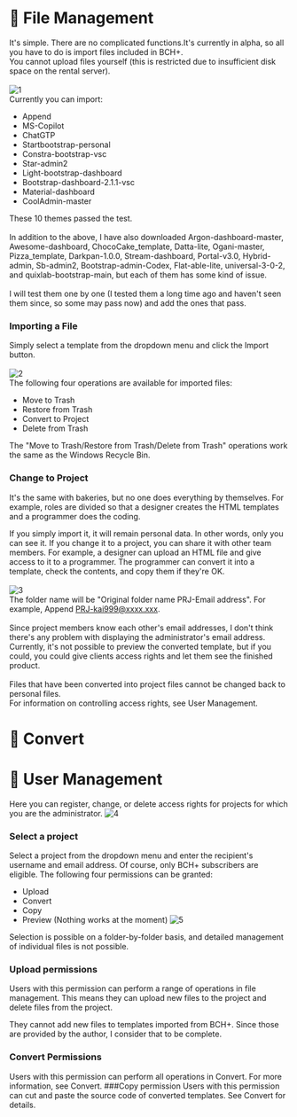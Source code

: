 # 📁 File Management
It's simple. There are no complicated functions.It's currently in alpha, so all you have to do is import files included in BCH+.<br>
You cannot upload files yourself (this is restricted due to insufficient disk space on the rental server).<br><br>
![1](https://github.com/user-attachments/assets/25e3dfe9-284c-4ca4-8560-f567539f1182)<br>
Currently you can import:
- Append
- MS-Copilot
- ChatGTP
- Startbootstrap-personal
- Constra-bootstrap-vsc
- Star-admin2
- Light-bootstrap-dashboard
- Bootstrap-dashboard-2.1.1-vsc
- Material-dashboard
- CoolAdmin-master

These 10 themes passed the test.<br><br>
In addition to the above, I have also downloaded Argon-dashboard-master, Awesome-dashboard, ChocoCake_template, Datta-lite, Ogani-master,
Pizza_template, Darkpan-1.0.0, Stream-dashboard, Portal-v3.0, Hybrid-admin, Sb-admin2, Bootstrap-admin-Codex,
Flat-able-lite, universal-3-0-2, and quixlab-bootstrap-main, but each of them has some kind of issue.<br><br>
I will test them one by one (I tested them a long time ago and haven't seen them since, so some may pass now) and add the ones that pass.

### Importing a File
Simply select a template from the dropdown menu and click the Import button.<br><br>
![2](https://github.com/user-attachments/assets/3cd4b511-ab0a-4f88-a4ab-d628481181d6)<br>
The following four operations are available for imported files:
- Move to Trash
- Restore from Trash
- Convert to Project
- Delete from Trash

The "Move to Trash/Restore from Trash/Delete from Trash" operations work the same as the Windows Recycle Bin.

### Change to Project
It's the same with bakeries, but no one does everything by themselves.
For example, roles are divided so that a designer creates the HTML templates and a programmer does the coding.<br>

If you simply import it, it will remain personal data. In other words, only you can see it.
If you change it to a project, you can share it with other team members. For example, a designer can upload an HTML file
and give access to it to a programmer. The programmer can convert it into a template, check the contents, and copy them if they're OK.<br><br>
![3](https://github.com/user-attachments/assets/e1cd5d54-f572-4c3c-b29a-95b259545b0c)<br>
The folder name will be "Original folder name PRJ-Email address". For example, Append PRJ-kai999@xxxx.xxx.<br><br>
Since project members know each other's email addresses, I don't think there's any problem with displaying the administrator's email address.
Currently, it's not possible to preview the converted template, but if you could, you could give clients access rights and let them see the finished product.<br><br>
Files that have been converted into project files cannot be changed back to personal files.<br>
For information on controlling access rights, see User Management.

# 🔄 Convert


# 👥 User Management
Here you can register, change, or delete access rights for projects for which you are the administrator.
![4](https://github.com/user-attachments/assets/d451896e-1645-468b-bc79-0da0f1450dce)
### Select a project
Select a project from the dropdown menu and enter the recipient's username and email address. Of course, only BCH+ subscribers are eligible.
The following four permissions can be granted:

- Upload
- Convert
- Copy
- Preview (Nothing works at the moment)
![5](https://github.com/user-attachments/assets/55efbf45-8623-4d74-97bb-1bf726d693d2)

Selection is possible on a folder-by-folder basis, and detailed management of individual files is not possible.
### Upload permissions
Users with this permission can perform a range of operations in file management. This means they can upload new files to the project and delete files from the project.

They cannot add new files to templates imported from BCH+.
Since those are provided by the author, I consider that to be complete.
### Convert Permissions
Users with this permission can perform all operations in Convert. For more information, see Convert.
###Copy permission
Users with this permission can cut and paste the source code of converted templates. See Convert for details.
